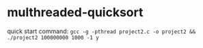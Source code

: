 # multhreaded-quicksort

quick start command: `gcc -g -pthread project2.c -o project2 && ./project2 100000000 1000 -1 y`
